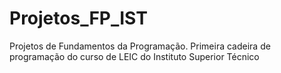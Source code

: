 # Projetos_FP_IST
Projetos de Fundamentos da Programação. Primeira cadeira de programação do curso de LEIC do Instituto Superior Técnico
